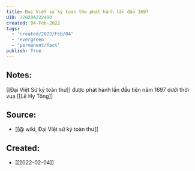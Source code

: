```yaml
---
title: Đại Việt sử ký toàn thư phát hành lần đầu 1697
UID: 220204222400
created: 04-Feb-2022
tags:
  - 'created/2022/Feb/04'
  - 'evergreen'
  - 'permanent/fact'
publish: True
---
```

## Notes:
[[Đại Việt Sử ký toàn thư]] được phát hành lần đầu tiên năm 1697 dưới thời vua [[Lê Hy Tông]]

## Source:
- [[@ wiki, Đại Việt sử ký toàn thư]]



## Created:
- [[2022-02-04]]
